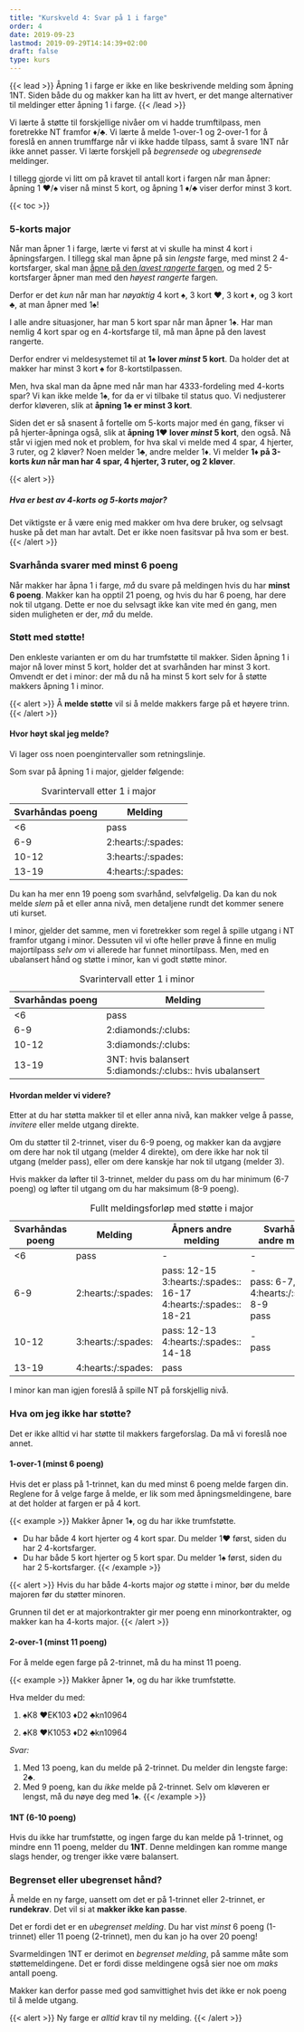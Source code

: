 ```yaml
---
title: "Kurskveld 4: Svar på 1 i farge"
order: 4
date: 2019-09-23
lastmod: 2019-09-29T14:14:39+02:00
draft: false
type: kurs
---
```

{{< lead >}}
Åpning 1 i farge er ikke en like beskrivende melding som åpning 1NT.
Siden både du og makker kan ha litt av hvert, er det mange alternativer til meldinger etter åpning 1 i farge.
{{< /lead >}}

Vi lærte å støtte til forskjellige nivåer om vi hadde trumftilpass, men foretrekke NT framfor :diamonds:/:clubs:.
Vi lærte å melde 1-over-1 og 2-over-1 for å foreslå en annen trumffarge når vi ikke hadde tilpass, samt å svare 1NT når ikke annet passer.
Vi lærte forskjell på *begrensede* og *ubegrensede* meldinger.

I tillegg gjorde vi litt om på kravet til antall kort i fargen når man åpner: åpning 1 :hearts:/:spades: viser nå minst 5 kort, og åpning 1 :diamonds:/:clubs: viser derfor minst 3 kort.

{{< toc >}}

### 5-korts major
Når man åpner 1 i farge, lærte vi først at vi skulle ha minst 4 kort i åpningsfargen.
I tillegg skal man åpne på sin *lengste* farge,
med minst 2 4-kortsfarger, skal man [åpne på den *lavest rangerte* fargen](https://studentenesbk.no/2-utgang/#%C3%A5pning-1-i-farge), og med 2 5-kortsfarger åpner man med den *høyest rangerte* fargen.

Derfor er det *kun* når man har *nøyaktig* 4 kort :spades:, 3 kort :hearts:, 3 kort :diamonds:, og 3 kort :clubs:, at man åpner med 1:spades:!

I alle andre situasjoner, har man 5 kort spar når man åpner 1:spades:.
Har man nemlig 4 kort spar og en 4-kortsfarge til, må man åpne på den lavest rangerte.

Derfor endrer vi meldesystemet til at **1:spades: lover _minst_ 5 kort**.
Da holder det at makker har minst 3 kort :spades: for 8-kortstilpassen.

Men, hva skal man da åpne med når man har 4333-fordeling med 4-korts spar?
Vi kan ikke melde 1:spades:, for da er vi tilbake til status quo.
Vi nedjusterer derfor kløveren, slik at **åpning 1:clubs: er minst 3 kort**.

Siden det er så snasent å fortelle om 5-korts major med én gang, fikser vi på hjerter-åpninga også, slik at **åpning 1:hearts: lover _minst_ 5 kort**, den også.
Nå står vi igjen med nok et problem, for hva skal vi melde med 4 spar, 4 hjerter, 3 ruter, og 2 kløver?
Noen melder 1:clubs:, andre melder 1:diamonds:.
Vi melder **1:diamonds: på 3-korts _kun_ når man har 4 spar, 4 hjerter, 3 ruter, og 2 kløver**.

{{< alert >}}
##### Hva er best av 4-korts og 5-korts major?
Det viktigste er å være enig med makker om hva dere bruker, og selvsagt huske på det man har avtalt.
Det er ikke noen fasitsvar på hva som er best.
{{< /alert >}}

### Svarhånda svarer med minst 6 poeng
Når makker har åpna 1 i farge, *må* du svare på meldingen hvis du har **minst 6 poeng**.
Makker kan ha opptil 21 poeng, og hvis du har 6 poeng, har dere nok til utgang.
Dette er noe du selvsagt ikke kan vite med én gang, men siden muligheten er der, *må* du melde.

### Støtt med støtte!
Den enkleste varianten er om du har trumfstøtte til makker.
Siden åpning 1 i major nå lover minst 5 kort, holder det at svarhånden har minst 3 kort.
Omvendt er det i minor: der må du nå ha minst 5 kort selv for å støtte makkers åpning 1 i minor.

{{< alert >}}
Å **melde støtte** vil si å melde makkers farge på et høyere trinn.
{{< /alert >}}

#### Hvor høyt skal jeg melde?
Vi lager oss noen poengintervaller som retningslinje.

Som svar på åpning 1 i major, gjelder følgende:

<div class="d-flex justify-content-center w-50">
<table class="table table-hover table-sm table-striped text-center">
<caption>Svarintervall etter 1 i major</caption>
<thead>
    <th>Svarhåndas poeng</th>
    <th>Melding</th>
</thead>
<tbody>
<tr><td> <6 </td><td> pass </td></tr>
<tr><td> 6-9 </td><td>   2:hearts:/:spades: </td></tr>
<tr><td> 10-12 </td><td> 3:hearts:/:spades: </td></tr>
<tr><td> 13-19 </td><td> 4:hearts:/:spades: </td></tr>
</tbody>
</table>
</div>

Du kan ha mer enn 19 poeng som svarhånd, selvfølgelig.
Da kan du nok melde *slem* på et eller anna nivå, men detaljene rundt det kommer senere uti kurset.

I minor, gjelder det samme, men vi foretrekker som regel å spille utgang i NT framfor utgang i minor.
Dessuten vil vi ofte heller prøve å finne en mulig majortilpass *selv om* vi allerede har funnet minortilpass.
Men, med en ubalansert hånd og støtte i minor, kan vi godt støtte minor.

<div class="d-flex justify-content-center w-75">
<table class="table table-hover table-sm table-striped text-center">
<caption>Svarintervall etter 1 i minor</caption>
<thead>
    <th>Svarhåndas poeng</th>
    <th>Melding</th>
</thead>
<tbody>
<tr><td> &lt;6 </td><td> pass </td></tr>
<tr><td> 6-9 </td><td>   2:diamonds:/:clubs: </td></tr>
<tr><td> 10-12 </td><td> 3:diamonds:/:clubs: </td></tr>
<tr><td> 13-19 </td><td> 3NT: hvis balansert<br />5:diamonds:/:clubs:: hvis ubalansert </td></tr>
</tbody>
</table>
</div>


#### Hvordan melder vi videre?
Etter at du har støtta makker til et eller anna nivå, kan makker velge å passe, *invitere* eller melde utgang direkte.

Om du støtter til 2-trinnet, viser du 6-9 poeng, og makker kan da avgjøre om dere har nok til utgang (melder 4 direkte), om dere ikke har nok til utgang (melder pass), eller om dere kanskje har nok til utgang (melder 3).

Hvis makker da løfter til 3-trinnet, melder du pass om du har minimum (6-7 poeng) og løfter til utgang om du har maksimum (8-9 poeng).

<div class="d-flex justify-content-center">
<table class="table table-hover table-sm table-striped text-center">
<caption>Fullt meldingsforløp med støtte i major</caption>
<thead>
    <th>Svarhåndas poeng</th>
    <th>Melding</th>
    <th>Åpners andre melding</th>
    <th>Svarhåndas andre melding</th>
</thead>
<tbody>
<tr><td> &lt;6 </td><td> pass               </td><td> - </td><td> - </td></tr>
<tr><td> 6-9   </td><td> 2:hearts:/:spades: </td><td>pass: 12-15<br />3:hearts:/:spades:: 16-17<br />4:hearts:/:spades:: 18-21</td><td>-<br />pass: 6-7, 4:hearts:/:spades:: 8-9<br />pass</td></tr>
<tr><td> 10-12 </td><td> 3:hearts:/:spades: </td><td>pass: 12-13<br />4:hearts:/:spades:: 14-18</td><td>-<br />pass</td></tr>
<tr><td> 13-19 </td><td> 4:hearts:/:spades: </td><td>pass</td><td></td></tr>
</tbody>
</table>
</div>

I minor kan man igjen foreslå å spille NT på forskjellig nivå.

### Hva om jeg ikke har støtte?
Det er ikke alltid vi har støtte til makkers fargeforslag.
Da må vi foreslå noe annet.

#### 1-over-1 (minst 6 poeng)
Hvis det er plass på 1-trinnet, kan du med minst 6 poeng melde fargen din.
Reglene for å velge farge å melde, er lik som med åpningsmeldingene, bare at det holder at fargen er på 4 kort.

{{< example >}}
Makker åpner 1:diamonds:, og du har ikke trumfstøtte.

* Du har både 4 kort hjerter og 4 kort spar. Du melder 1:hearts: først, siden du har 2 4-kortsfarger.
* Du har både 5 kort hjerter og 5 kort spar. Du melder 1:spades: først, siden du har 2 5-kortsfarger.
{{< /example >}}

{{< alert >}}
Hvis du har både 4-korts major _og_ støtte i minor, bør du melde majoren før du støtter minoren.

Grunnen til det er at majorkontrakter gir mer poeng enn minorkontrakter, og makker kan ha 4-korts major.
{{< /alert >}}

#### 2-over-1 (minst 11 poeng)
For å melde egen farge på 2-trinnet, må du ha minst 11 poeng.

{{< example >}}
Makker åpner 1:diamonds:, og du har ikke trumfstøtte.

Hva melder du med:

1. :spades:K8
    :hearts:EK103
    :diamonds:D2
    :clubs:kn10964

1. :spades:K8
    :hearts:K1053
    :diamonds:D2
    :clubs:kn10964

_Svar:_

1. Med 13 poeng, kan du melde på 2-trinnet. Du melder din lengste farge: 2:clubs:.
1. Med 9 poeng, kan du _ikke_ melde på 2-trinnet. Selv om kløveren er lengst, må du nøye deg med 1:spades:.
{{< /example >}}


#### 1NT (6-10 poeng)
Hvis du ikke har trumfstøtte, og ingen farge du kan melde på 1-trinnet, og mindre enn 11 poeng, melder du **1NT**.
Denne meldingen kan romme mange slags hender, og trenger ikke være balansert.

### Begrenset eller ubegrenset hånd?
Å melde en ny farge, uansett om det er på 1-trinnet eller 2-trinnet, er **rundekrav**.
Det vil si at **makker ikke kan passe**.

Det er fordi det er en _ubegrenset melding_.
Du har vist _minst_ 6 poeng (1-trinnet) eller 11 poeng (2-trinnet), men du kan jo ha over 20 poeng!

Svarmeldingen 1NT er derimot en _begrenset melding_, på samme måte som støttemeldingene.
Det er fordi disse meldingene også sier noe om _maks_ antall poeng.

Makker kan derfor passe med god samvittighet hvis det ikke er nok poeng til å melde utgang.

{{< alert >}}
Ny farge er _alltid_ krav til ny melding.
{{< /alert >}}
